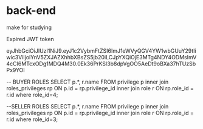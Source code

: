# back-end
make for studying


Expired JWT token

eyJhbGciOiJIUzI1NiJ9.eyJ1c2VybmFtZSI6ImJ1eWVyQGV4YW1wbGUuY29tIiwic3ViIjoiYnV5ZXJAZXhhbXBsZS5jb20iLCJpYXQiOjE3MTg4NDY4ODMsImV4cCI6MTcxODg1MDQ4M30.0Ek36PrKSl3b8dpVgOO5AeDt9oBXa37hTUzSbPx9YOI



-- BUYER ROLES
SELECT p.*, r.name FROM privilege p
inner join roles_privileges rp ON p.id = rp.privilege_id
inner join role r ON rp.role_id = r.id
where role_id=4;


--SELLER ROLES
SELECT p.*, r.name FROM privilege p
inner join roles_privileges rp ON p.id = rp.privilege_id
inner join role r ON rp.role_id = r.id
where role_id=3;